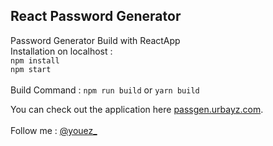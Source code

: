 ## React Password Generator

Password Generator Build with ReactApp<br>
Installation on localhost :<br>
`npm install`<br>
`npm start`<br><br>
Build Command :
`npm run build` or `yarn build`

You can check out the application here [passgen.urbayz.com](https://passgen.urbayz.com/).
<br><br>
Follow me : <a href="https://instagram.com/youez_">@youez\_</a>
